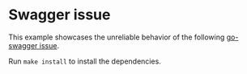 # Swagger issue

This example showcases the unreliable behavior of the following [go-swagger issue](https://github.com/go-swagger/go-swagger/issues/2066).

Run `make install` to install the dependencies.

